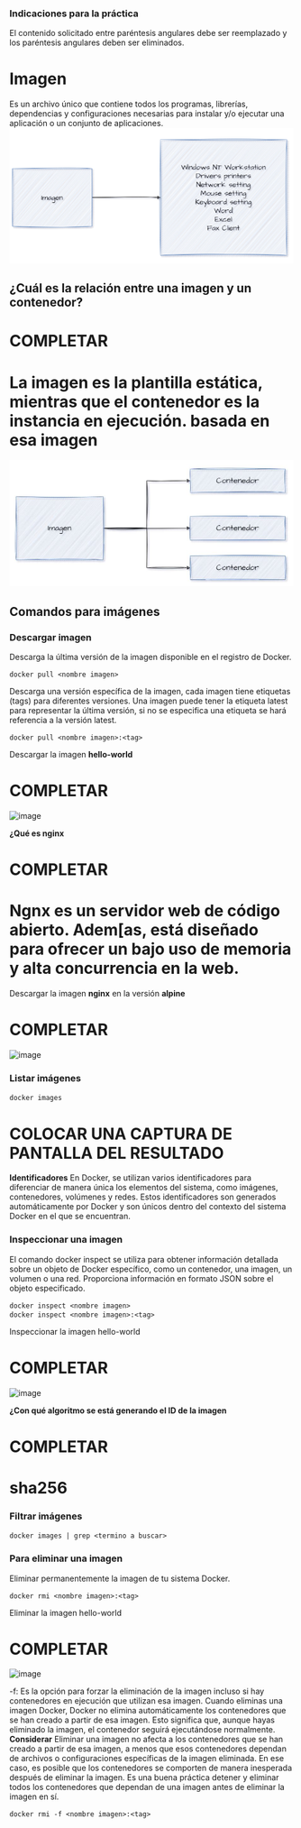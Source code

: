 ### Indicaciones para la práctica
El contenido solicitado entre paréntesis angulares debe ser reemplazado y los paréntesis angulares deben ser eliminados.

# Imagen
Es un archivo único que contiene todos los programas, librerías, dependencias y configuraciones necesarias para instalar y/o ejecutar una aplicación o un conjunto de aplicaciones.
![Imagen](imagenes/imagen.PNG)


## ¿Cuál es la relación entre una imagen y un contenedor? 
# COMPLETAR 
# La imagen es la plantilla estática, mientras que el contenedor es la instancia en ejecución. basada en esa imagen
![Imagen y contenedores](imagenes/imagenYcontenedores.JPG)
## Comandos para imágenes

### Descargar imagen
Descarga la última versión de la imagen disponible en el registro de Docker.

```
docker pull <nombre imagen> 
```

Descarga una versión específica de la imagen, cada imagen tiene etiquetas (tags) para diferentes versiones.
Una imagen puede tener la etiqueta latest para representar la última versión, si no se especifica una etiqueta se hará referencia a la versión latest.

```
docker pull <nombre imagen>:<tag>
```

Descargar la imagen **hello-world**
# COMPLETAR
![image](https://github.com/Cristian-Zambrano/2024A-ISWD633-GR2/assets/94475992/7f922f98-719a-455a-a59f-676b94ddf6c9)

**¿Qué es nginx**
# COMPLETAR 
# Ngnx es un servidor web de código abierto. Adem[as, está diseñado para ofrecer un bajo uso de memoria y alta concurrencia en la web.

Descargar la imagen  **nginx** en la versión **alpine**
# COMPLETAR
![image](https://github.com/Cristian-Zambrano/2024A-ISWD633-GR2/assets/94475992/13d7e9da-b4c9-4ce0-a2d9-70f6b591300d)



### Listar imágenes

```
docker images
```

# COLOCAR UNA CAPTURA DE PANTALLA DEL RESULTADO 

**Identificadores**
En Docker, se utilizan varios identificadores para diferenciar de manera única los elementos del sistema, como imágenes, contenedores, volúmenes y redes. Estos identificadores son generados automáticamente por Docker y son únicos dentro del contexto del sistema Docker en el que se encuentran. 

### Inspeccionar una imagen
El comando docker inspect se utiliza para obtener información detallada sobre un objeto de Docker específico, como un contenedor, una imagen, un volumen o una red.  Proporciona información en formato JSON sobre el objeto especificado.

```
docker inspect <nombre imagen>
docker inspect <nombre imagen>:<tag>
```

Inspeccionar la imagen hello-world 
# COMPLETAR
![image](https://github.com/Cristian-Zambrano/2024A-ISWD633-GR2/assets/94475992/889e95bf-9efa-443e-b7f9-fd621a9ec2fd)

**¿Con qué algoritmo se está generando el ID de la imagen**
# COMPLETAR
# sha256
### Filtrar imágenes

```
docker images | grep <termino a buscar>

```

### Para eliminar una imagen
Eliminar permanentemente la imagen de tu sistema Docker.

```
docker rmi <nombre imagen>:<tag>
```

Eliminar la imagen hello-world 
# COMPLETAR
![image](https://github.com/Cristian-Zambrano/2024A-ISWD633-GR2/assets/94475992/cb787ac6-c0aa-4f66-a0b6-88d2f51147d1)

-f: Es la opción para forzar la eliminación de la imagen incluso si hay contenedores en ejecución que utilizan esa imagen.
Cuando eliminas una imagen Docker, Docker no elimina automáticamente los contenedores que se han creado a partir de esa imagen. Esto significa que, aunque hayas eliminado la imagen, el contenedor seguirá ejecutándose normalmente.  
**Considerar**
Eliminar una imagen no afecta a los contenedores que se han creado a partir de esa imagen, a menos que esos contenedores dependan de archivos o configuraciones específicas de la imagen eliminada. En ese caso, es posible que los contenedores se comporten de manera inesperada después de eliminar la imagen.
Es una buena práctica detener y eliminar todos los contenedores que dependan de una imagen antes de eliminar la imagen en sí.

```
docker rmi -f <nombre imagen>:<tag>
```

